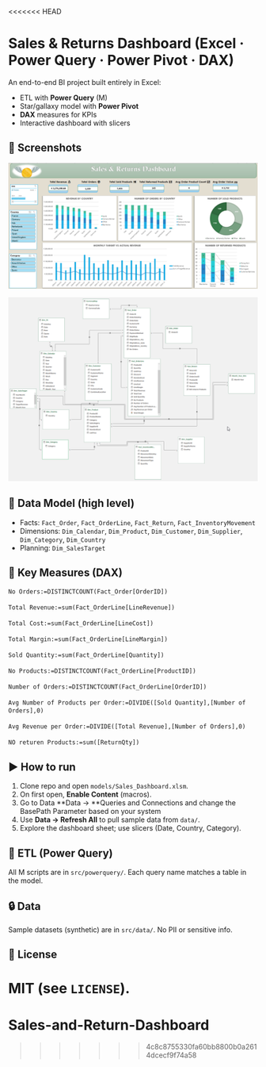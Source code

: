 <<<<<<< HEAD
# Sales & Returns Dashboard (Excel · Power Query · Power Pivot · DAX)

An end-to-end BI project built entirely in Excel:
- ETL with **Power Query** (M)
- Star/gallaxy model with **Power Pivot**
- **DAX** measures for KPIs
- Interactive dashboard with slicers

## 📸 Screenshots
![Dashboard](src/docs/README_images/dashboard-hero.png)

![Model Diagram](src/docs/README_images/model-diagram.png)

## 🧱 Data Model (high level)
- Facts: `Fact_Order`, `Fact_OrderLine`, `Fact_Return`, `Fact_InventoryMovement`
- Dimensions: `Dim_Calendar`, `Dim_Product`, `Dim_Customer`, `Dim_Supplier`, `Dim_Category`, `Dim_Country`
- Planning: `Dim_SalesTarget` 

## 🧮 Key Measures (DAX)
```DAX
No Orders:=DISTINCTCOUNT(Fact_Order[OrderID])

Total Revenue:=sum(Fact_OrderLine[LineRevenue])

Total Cost:=sum(Fact_OrderLine[LineCost])

Total Margin:=sum(Fact_OrderLine[LineMargin])

Sold Quantity:=sum(Fact_OrderLine[Quantity])

No Products:=DISTINCTCOUNT(Fact_OrderLine[ProductID])

Number of Orders:=DISTINCTCOUNT(Fact_OrderLine[OrderID])

Avg Number of Products per Order:=DIVIDE([Sold Quantity],[Number of Orders],0)

Avg Revenue per Order:=DIVIDE([Total Revenue],[Number of Orders],0)

NO returen Products:=sum([ReturnQty])
```

## ▶️ How to run

1. Clone repo and open `models/Sales_Dashboard.xlsm`.
2. On first open, **Enable Content** (macros).
3. Go to Data  **Data →  **Queries and Connections and change the BasePath Parameter based on your system
4. Use **Data → Refresh All** to pull sample data from `data/`.
5. Explore the dashboard sheet; use slicers (Date, Country, Category).

## 📂 ETL (Power Query)

All M scripts are in `src/powerquery/`. Each query name matches a table in the model.

## 🔒 Data

Sample datasets (synthetic) are in `src/data/`. No PII or sensitive info.

## 📝 License

MIT (see `LICENSE`).
=======
# Sales-and-Return-Dashboard
>>>>>>> 4c8c8755330fa60bb8800b0a2614dcecf9f74a58
